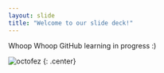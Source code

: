 ```yaml
---
layout: slide
title: "Welcome to our slide deck!"
---
```


Whoop Whoop GitHub learning in progress :)

![octofez](https://octodex.github.com/images/octofez.png)
{: .center}
